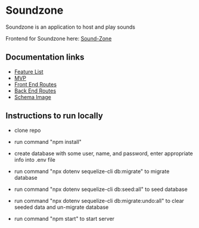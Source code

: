 # Soundzone
Soundzone is an application to host and play sounds

Frontend for Soundzone here: [Sound-Zone](https://github.com/arkaneshiro/Sound-Zone)

## Documentation links
- [Feature List](https://github.com/arkaneshiro/Sound-Zone/blob/master/Documentation/feature-list/README.md)
- [MVP](https://github.com/arkaneshiro/Sound-Zone/blob/master/Documentation/mvp.md)
- [Front End Routes](https://github.com/arkaneshiro/Sound-Zone/blob/master/Documentation/frontEndRoutes.md)
- [Back End Routes](https://github.com/arkaneshiro/Sound-Zone/blob/master/Documentation/backEndRoutes.md)
- [Schema Image](https://github.com/arkaneshiro/Sound-Zone/blob/master/Documentation/schema.png)

## Instructions to run locally
- clone repo
- run command "npm install"

- create database with some user, name, and password, enter appropriate info into .env file
- run command "npx dotenv sequelize-cli db:migrate" to migrate database
- run command "npx dotenv sequelize-cli db:seed:all" to seed database
- run command "npx dotenv sequelize-cli db:migrate:undo:all" to clear seeded data and un-migrate database

- run command "npm start" to start server
